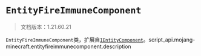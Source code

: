 # `EntityFireImmuneComponent`

> 文档版本：1.21.60.21

`EntityFireImmuneComponent`类，扩展自[`IEntityComponent`](./ientitycomponent.md)。script_api.mojang-minecraft.entityfireimmunecomponent.description
